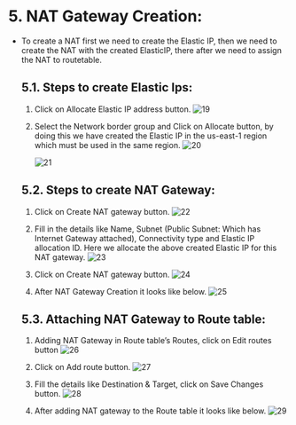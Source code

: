 # 5. NAT Gateway Creation:

- To create a NAT first we need to create the Elastic IP, then we need to create the NAT with the created ElasticIP,
  there after we need to assign the NAT to routetable.

  ## 5.1. Steps to create Elastic Ips:

    1. Click on Allocate Elastic IP address button.
       ![19](https://github.com/DevopsAllInOne/01-AWS-2024/blob/main/Notes-Images/01-499/19.jpg)

    2. Select the Network border group and Click on Allocate button, by doing this we have created the Elastic IP in the
       us-east-1 region which must be used in the same region.
       ![20](https://github.com/DevopsAllInOne/01-AWS-2024/blob/main/Notes-Images/01-499/20.jpg)

       ![21](https://github.com/DevopsAllInOne/01-AWS-2024/blob/main/Notes-Images/01-499/21.jpg)

  ## 5.2. Steps to create NAT Gateway:

    1. Click on Create NAT gateway button.
       ![22](https://github.com/DevopsAllInOne/01-AWS-2024/blob/main/Notes-Images/01-499/22.jpg)

    2. Fill in the details like Name, Subnet (Public Subnet: Which has Internet Gateway attached), Connectivity type and
       Elastic IP allocation ID. Here we allocate the above created Elastic IP for this NAT gateway.
       ![23](https://github.com/DevopsAllInOne/01-AWS-2024/blob/main/Notes-Images/01-499/23.jpg)

    3. Click on Create NAT gateway button.
       ![24](https://github.com/DevopsAllInOne/01-AWS-2024/blob/main/Notes-Images/01-499/24.jpg)

    4. After NAT Gateway Creation it looks like below.
       ![25](https://github.com/DevopsAllInOne/01-AWS-2024/blob/main/Notes-Images/01-499/25.jpg)

  ## 5.3. Attaching NAT Gateway to Route table:

    1. Adding NAT Gateway in Route table’s Routes, click on Edit routes button
       ![26](https://github.com/DevopsAllInOne/01-AWS-2024/blob/main/Notes-Images/01-499/26.jpg)

    2. Click on Add route button.
       ![27](https://github.com/DevopsAllInOne/01-AWS-2024/blob/main/Notes-Images/01-499/27.jpg)

    3. Fill the details like Destination & Target, click on Save Changes button.
       ![28](https://github.com/DevopsAllInOne/01-AWS-2024/blob/main/Notes-Images/01-499/28.jpg)

    4. After adding NAT gateway to the Route table it looks like below.
       ![29](https://github.com/DevopsAllInOne/01-AWS-2024/blob/main/Notes-Images/01-499/29.jpg)
